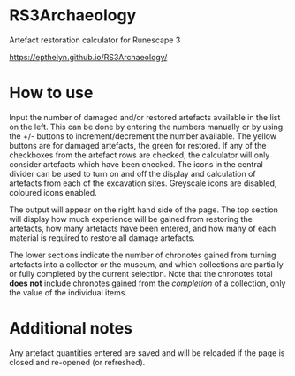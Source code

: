 # RS3Archaeology
Artefact restoration calculator for Runescape 3

https://epthelyn.github.io/RS3Archaeology/

# How to use
Input the number of damaged and/or restored artefacts available in the list on the left. This can be done by entering the numbers manually or by using the +/- buttons to increment/decrement the number available. The yellow buttons are for damaged artefacts, the green for restored.
If any of the checkboxes from the artefact rows are checked, the calculator will only consider artefacts which have been checked.
The icons in the central divider can be used to turn on and off the display and calculation of artefacts from each of the excavation sites. Greyscale icons are disabled, coloured icons enabled.

The output will appear on the right hand side of the page.
The top section will display how much experience will be gained from restoring the artefacts, how many artefacts have been entered, and how many of each material is required to restore all damage artefacts.

The lower sections indicate the number of chronotes gained from turning artefacts into a collector or the museum, and which collections are partially or fully completed by the current selection. Note that the chronotes total **does not** include chronotes gained from the *completion* of a collection, only the value of the individual items.

# Additional notes
Any artefact quantities entered are saved and will be reloaded if the page is closed and re-opened (or refreshed).

